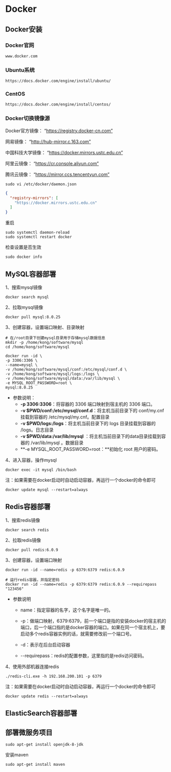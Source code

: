 # Docker

## Docker安装

### Docker官网

```
www.docker.com
```

### Ubuntu系统

```
https://docs.docker.com/engine/install/ubuntu/
```

### CentOS

```
https://docs.docker.com/engine/install/centos/
```



### Docker切换镜像源

Docker官方镜像：
“https://registry.docker-cn.com”

网易镜像：
“http://hub-mirror.c.163.com”

中国科技大学镜像：
“https://docker.mirrors.ustc.edu.cn”

阿里云镜像：
“https://cr.console.aliyun.com”

腾讯云镜像：
“https://mirror.ccs.tencentyun.com”

```shell
sudo vi /etc/docker/daemon.json
```

```json
{
  "registry-mirrors": [
    "https://docker.mirrors.ustc.edu.cn"
  ]
}
```

重启

```shell
sudo systemctl daemon-reload
sudo systemctl restart docker
```

检查设置是否生效

```shell
sudo docker info
```

## MySQL容器部署

1、搜索mysql镜像

```shell
docker search mysql
```

2、拉取mysql镜像

```shell
docker pull mysql:8.0.25
```

3、创建容器，设置端口映射、目录映射

```shell
# 在/root目录下创建mysql目录用于存储mysql数据信息
mkdir -p /home/kong/software/mysql
cd /home/kong/software/mysql
```

```shell
docker run -id \
-p 3306:3306 \
--name=mysql \
-v /home/kong/software/mysql/conf:/etc/mysql/conf.d \
-v /home/kong/software/mysql/logs:/logs \
-v /home/kong/software/mysql/data:/var/lib/mysql \
-e MYSQL_ROOT_PASSWORD=root \
mysql:8.0.25
```

- 参数说明：
	- **-p 3306:3306**：将容器的 3306 端口映射到宿主机的 3306	 端口。
	- **-v $PWD/conf:/etc/mysql/conf.d**：将主机当前目录下的 conf/my.cnf 挂载到容器的 /etc/mysql/my.cnf。配置目录
	- **-v $PWD/logs:/logs**：将主机当前目录下的 logs 目录挂载到容器的 /logs。日志目录
	- **-v $PWD/data:/var/lib/mysql** ：将主机当前目录下的data目录挂载到容器的 /var/lib/mysql 。数据目录
	- **-e MYSQL_ROOT_PASSWORD=root：**初始化 root 用户的密码。

4、进入容器，操作mysql

```shell
docker exec -it mysql /bin/bash
```

注：如果需要在docker启动时自动启动容器，再运行一个docker的命令即可

```
docker update mysql --restart=always
```

## Redis容器部署

1、搜索redis镜像

```shell
docker search redis
```

2、拉取redis镜像

```shell
docker pull redis:6.0.9
```

3、创建容器，设置端口映射

```
docker run -id --name=redis -p 6379:6379 redis:6.0.9
```

```
# 运行redis容器，并指定密码
docker run -id --name=redis -p 6379:6379 redis:6.0.9 --requirepass "123456"
```

- 参数说明

	- name：指定容器的名字，这个名字是唯一的。

	- -p：做端口映射，6379:6379，前一个端口是指的安装docker的宿主机的端口，后一个端口指的是docker容器的端口。如果在同一个宿主机上，要启动多个redis容器实例的话，就需要修改前一个端口号。

	- -d：表示在后台启动容器

	- --requirepass：redis的配置参数，这里指的是redis访问密码。

4、使用外部机器连接redis

```shell
./redis-cli.exe -h 192.168.200.101 -p 6379
```

注：如果需要在docker启动时自动启动容器，再运行一个docker的命令即可

```
docker update redis --restart=always
```

## ElasticSearch容器部署









## 部署微服务项目

```
sudo apt-get install openjdk-8-jdk
```

安装maven

```
sudo apt-get install maven
```

